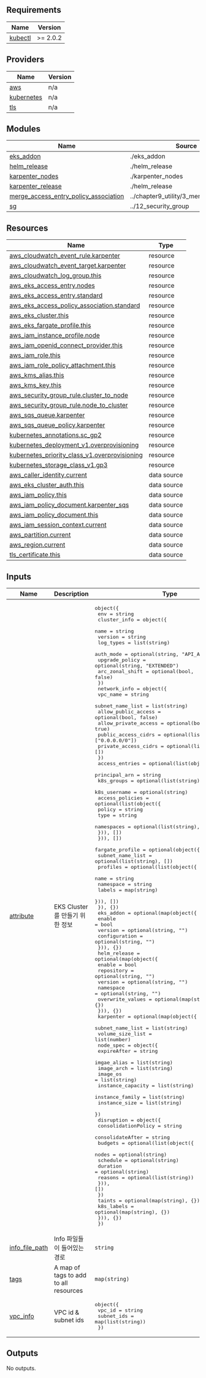 <!-- BEGIN_TF_DOCS -->
## Requirements

| Name | Version |
|------|---------|
| <a name="requirement_kubectl"></a> [kubectl](#requirement\_kubectl) | >= 2.0.2 |

## Providers

| Name | Version |
|------|---------|
| <a name="provider_aws"></a> [aws](#provider\_aws) | n/a |
| <a name="provider_kubernetes"></a> [kubernetes](#provider\_kubernetes) | n/a |
| <a name="provider_tls"></a> [tls](#provider\_tls) | n/a |

## Modules

| Name | Source | Version |
|------|--------|---------|
| <a name="module_eks_addon"></a> [eks\_addon](#module\_eks\_addon) | ./eks_addon | n/a |
| <a name="module_helm_release"></a> [helm\_release](#module\_helm\_release) | ./helm_release | n/a |
| <a name="module_karpenter_nodes"></a> [karpenter\_nodes](#module\_karpenter\_nodes) | ./karpenter_nodes | n/a |
| <a name="module_karpenter_release"></a> [karpenter\_release](#module\_karpenter\_release) | ./helm_release | n/a |
| <a name="module_merge_access_entry_policy_association"></a> [merge\_access\_entry\_policy\_association](#module\_merge\_access\_entry\_policy\_association) | ../chapter9_utility/3_merge_map_in_list | n/a |
| <a name="module_sg"></a> [sg](#module\_sg) | ../12_security_group | n/a |

## Resources

| Name | Type |
|------|------|
| [aws_cloudwatch_event_rule.karpenter](https://registry.terraform.io/providers/hashicorp/aws/latest/docs/resources/cloudwatch_event_rule) | resource |
| [aws_cloudwatch_event_target.karpenter](https://registry.terraform.io/providers/hashicorp/aws/latest/docs/resources/cloudwatch_event_target) | resource |
| [aws_cloudwatch_log_group.this](https://registry.terraform.io/providers/hashicorp/aws/latest/docs/resources/cloudwatch_log_group) | resource |
| [aws_eks_access_entry.nodes](https://registry.terraform.io/providers/hashicorp/aws/latest/docs/resources/eks_access_entry) | resource |
| [aws_eks_access_entry.standard](https://registry.terraform.io/providers/hashicorp/aws/latest/docs/resources/eks_access_entry) | resource |
| [aws_eks_access_policy_association.standard](https://registry.terraform.io/providers/hashicorp/aws/latest/docs/resources/eks_access_policy_association) | resource |
| [aws_eks_cluster.this](https://registry.terraform.io/providers/hashicorp/aws/latest/docs/resources/eks_cluster) | resource |
| [aws_eks_fargate_profile.this](https://registry.terraform.io/providers/hashicorp/aws/latest/docs/resources/eks_fargate_profile) | resource |
| [aws_iam_instance_profile.node](https://registry.terraform.io/providers/hashicorp/aws/latest/docs/resources/iam_instance_profile) | resource |
| [aws_iam_openid_connect_provider.this](https://registry.terraform.io/providers/hashicorp/aws/latest/docs/resources/iam_openid_connect_provider) | resource |
| [aws_iam_role.this](https://registry.terraform.io/providers/hashicorp/aws/latest/docs/resources/iam_role) | resource |
| [aws_iam_role_policy_attachment.this](https://registry.terraform.io/providers/hashicorp/aws/latest/docs/resources/iam_role_policy_attachment) | resource |
| [aws_kms_alias.this](https://registry.terraform.io/providers/hashicorp/aws/latest/docs/resources/kms_alias) | resource |
| [aws_kms_key.this](https://registry.terraform.io/providers/hashicorp/aws/latest/docs/resources/kms_key) | resource |
| [aws_security_group_rule.cluster_to_node](https://registry.terraform.io/providers/hashicorp/aws/latest/docs/resources/security_group_rule) | resource |
| [aws_security_group_rule.node_to_cluster](https://registry.terraform.io/providers/hashicorp/aws/latest/docs/resources/security_group_rule) | resource |
| [aws_sqs_queue.karpenter](https://registry.terraform.io/providers/hashicorp/aws/latest/docs/resources/sqs_queue) | resource |
| [aws_sqs_queue_policy.karpenter](https://registry.terraform.io/providers/hashicorp/aws/latest/docs/resources/sqs_queue_policy) | resource |
| [kubernetes_annotations.sc_gp2](https://registry.terraform.io/providers/hashicorp/kubernetes/latest/docs/resources/annotations) | resource |
| [kubernetes_deployment_v1.overprovisioning](https://registry.terraform.io/providers/hashicorp/kubernetes/latest/docs/resources/deployment_v1) | resource |
| [kubernetes_priority_class_v1.overprovisioning](https://registry.terraform.io/providers/hashicorp/kubernetes/latest/docs/resources/priority_class_v1) | resource |
| [kubernetes_storage_class_v1.gp3](https://registry.terraform.io/providers/hashicorp/kubernetes/latest/docs/resources/storage_class_v1) | resource |
| [aws_caller_identity.current](https://registry.terraform.io/providers/hashicorp/aws/latest/docs/data-sources/caller_identity) | data source |
| [aws_eks_cluster_auth.this](https://registry.terraform.io/providers/hashicorp/aws/latest/docs/data-sources/eks_cluster_auth) | data source |
| [aws_iam_policy.this](https://registry.terraform.io/providers/hashicorp/aws/latest/docs/data-sources/iam_policy) | data source |
| [aws_iam_policy_document.karpenter_sqs](https://registry.terraform.io/providers/hashicorp/aws/latest/docs/data-sources/iam_policy_document) | data source |
| [aws_iam_policy_document.this](https://registry.terraform.io/providers/hashicorp/aws/latest/docs/data-sources/iam_policy_document) | data source |
| [aws_iam_session_context.current](https://registry.terraform.io/providers/hashicorp/aws/latest/docs/data-sources/iam_session_context) | data source |
| [aws_partition.current](https://registry.terraform.io/providers/hashicorp/aws/latest/docs/data-sources/partition) | data source |
| [aws_region.current](https://registry.terraform.io/providers/hashicorp/aws/latest/docs/data-sources/region) | data source |
| [tls_certificate.this](https://registry.terraform.io/providers/hashicorp/tls/latest/docs/data-sources/certificate) | data source |

## Inputs

| Name | Description | Type | Default | Required |
|------|-------------|------|---------|:--------:|
| <a name="input_attribute"></a> [attribute](#input\_attribute) | EKS Cluster를 만들기 위한 정보 | <pre>object({<br/>    env = string<br/>    cluster_info = object({<br/>      name            = string<br/>      version         = string<br/>      log_types       = list(string)<br/>      auth_mode       = optional(string, "API_AND_CONFIG_MAP")<br/>      upgrade_policy  = optional(string, "EXTENDED")<br/>      arc_zonal_shift = optional(bool, false)<br/>    })<br/>    network_info = object({<br/>      vpc_name             = string<br/>      subnet_name_list     = list(string)<br/>      allow_public_access  = optional(bool, false)<br/>      allow_private_access = optional(bool, true)<br/>      public_access_cidrs  = optional(list(string), ["0.0.0.0/0"])<br/>      private_access_cidrs = optional(list(string), [])<br/>    })<br/>    access_entries = optional(list(object({<br/>      principal_arn = string<br/>      k8s_groups    = optional(list(string))<br/>      k8s_username  = optional(string)<br/>      access_policies = optional(list(object({<br/>        policy     = string<br/>        type       = string<br/>        namespaces = optional(list(string), [])<br/>      })), [])<br/>    })), [])<br/>    fargate_profile = optional(object({<br/>      subnet_name_list = optional(list(string), [])<br/>      profiles = optional(list(object({<br/>        name      = string<br/>        namespace = string<br/>        labels    = map(string)<br/>      })), [])<br/>    }), {})<br/>    eks_addon = optional(map(object({<br/>      enable        = bool<br/>      version       = optional(string, "")<br/>      configuration = optional(string, "")<br/>    })), {})<br/>    helm_release = optional(map(object({<br/>      enable           = bool<br/>      repository       = optional(string, "")<br/>      version          = optional(string, "")<br/>      namespace        = optional(string, "")<br/>      overwrite_values = optional(map(string), {})<br/>    })), {})<br/>    karpenter = optional(map(object({<br/>      subnet_name_list = list(string)<br/>      volume_size_list = list(number)<br/>      node_spec = object({<br/>        expireAfter       = string<br/>        imgae_alias       = list(string)<br/>        image_arch        = list(string)<br/>        image_os          = list(string)<br/>        instance_capacity = list(string)<br/>        instance_family   = list(string)<br/>        instance_size     = list(string)<br/>      })<br/>      disruption = object({<br/>        consolidationPolicy = string<br/>        consolidateAfter    = string<br/>        budgets = optional(list(object({<br/>          nodes    = optional(string)<br/>          schedule = optional(string)<br/>          duration = optional(string)<br/>          reasons  = optional(list(string))<br/>        })), [])<br/>      })<br/>      taints     = optional(map(string), {})<br/>      k8s_labels = optional(map(string), {})<br/>    })), {})<br/>  })</pre> | n/a | yes |
| <a name="input_info_file_path"></a> [info\_file\_path](#input\_info\_file\_path) | Info 파일들이 들어있는 경로 | `string` | n/a | yes |
| <a name="input_tags"></a> [tags](#input\_tags) | A map of tags to add to all resources | `map(string)` | `{}` | no |
| <a name="input_vpc_info"></a> [vpc\_info](#input\_vpc\_info) | VPC id & subnet ids | <pre>object({<br/>    vpc_id     = string<br/>    subnet_ids = map(list(string))<br/>  })</pre> | n/a | yes |

## Outputs

No outputs.
<!-- END_TF_DOCS -->
